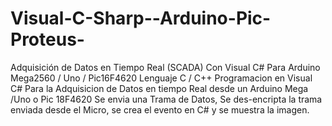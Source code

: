# Visual-C-Sharp--Arduino-Pic-Proteus-
Adquisición de Datos en Tiempo Real (SCADA) Con Visual C# Para Arduino Mega2560 / Uno / Pic16F4620 
Lenguaje C / C++
Programacion en Visual C# Para la Adquisicion de Datos en tiempo Real desde un Arduino Mega /Uno o Pic 18F4620
Se envia una Trama de Datos, Se des-encripta la trama enviada desde el Micro, se crea el evento en C# y se muestra la imagen.
